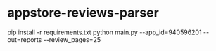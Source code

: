 # appstore-reviews-parser

pip install -r requirements.txt
python main.py --app_id=940596201 --out=reports --review_pages=25

